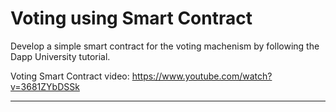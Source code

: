 
# Voting using Smart Contract

Develop a simple smart contract for the voting machenism by following the Dapp University tutorial.

Voting Smart Contract video: https://www.youtube.com/watch?v=3681ZYbDSSk


-----------------------------------------------------------------------------------------------------

